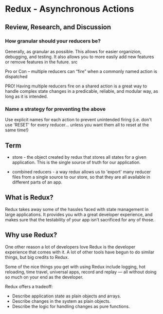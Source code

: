 # Redux - Asynchronous Actions
## Review, Research, and Discussion
### How granular should your reducers be?

Generally, as granular as possible. This allows for easier organizion, debugging, and testing. It also allows you to more easily add new features or remove features in the future. src

Pro or Con – multiple reducers can “fire” when a commonly named action is dispatched

PRO! Having multiple reducers fire on a shared action is a great way to handle complex state changes in a predicable, reliable, and modular way, as long as it is intended.

### Name a strategy for preventing the above

Use explicit names for each action to prevent unintended firing (i.e. don't use 'RESET' for every reducer... unless you want them all to reset at the same time!)

## Term

* store - the object created by redux that stores all states for a given application. This is the single source of truth for our application.

* combined reducers - a way redux allows us to 'export' many reducer files from a single source to our store, so that they are all available in different parts of an app.



## What is Redux?

Redux takes away some of the hassles faced with state management in large applications. It provides you with a great developer experience, and makes sure that the testability of your app isn’t sacrificed for any of those.

## Why use Redux?

One other reason a lot of developers love Redux is the developer experience that comes with it. A lot of other tools have begun to do similar things, but big credits to Redux.

Some of the nice things you get with using Redux include logging, hot reloading, time travel, universal apps, record and replay — all without doing so much on your end as the developer. 

Redux offers a tradeoff:

* Describe application state as plain objects and arrays.
* Describe changes in the system as plain objects.
* Describe the logic for handling changes as pure functions.

